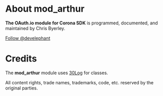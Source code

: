 # About mod_arthur

__The OAuth.io module for Corona SDK__ is programmed, documented, and maintained by Chris Byerley.

<a href="https://twitter.com/develephant" class="twitter-follow-button" data-show-count="true" data-size="large">Follow @develephant</a>
<script>!function(d,s,id){var js,fjs=d.getElementsByTagName(s)[0],p=/^http:/.test(d.location)?'http':'https';if(!d.getElementById(id)){js=d.createElement(s);js.id=id;js.src=p+'://platform.twitter.com/widgets.js';fjs.parentNode.insertBefore(js,fjs);}}(document, 'script', 'twitter-wjs');</script>

# Credits

The __mod_arthur__ module uses [30Log](https://github.com/Yonaba/30log) for classes.

All content rights, trade names, trademarks, code, etc. reserved by the original parties.
